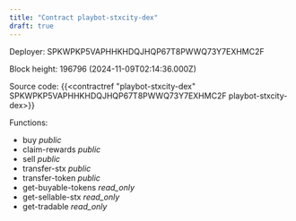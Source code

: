 ```yaml
---
title: "Contract playbot-stxcity-dex"
draft: true
---
```

Deployer: SPKWPKP5VAPHHKHDQJHQP67T8PWWQ73Y7EXHMC2F


 



Block height: 196796 (2024-11-09T02:14:36.000Z)

Source code: {{<contractref "playbot-stxcity-dex" SPKWPKP5VAPHHKHDQJHQP67T8PWWQ73Y7EXHMC2F playbot-stxcity-dex>}}

Functions:

* buy _public_
* claim-rewards _public_
* sell _public_
* transfer-stx _public_
* transfer-token _public_
* get-buyable-tokens _read_only_
* get-sellable-stx _read_only_
* get-tradable _read_only_
